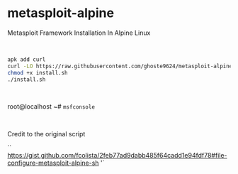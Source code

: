 # metasploit-alpine
Metasploit Framework Installation In Alpine Linux

<br>

```bash
apk add curl
curl -LO https://raw.githubusercontent.com/ghoste9624/metasploit-alpine/refs/heads/main/install.sh 
chmod +x install.sh
./install.sh
```

<br>

root@localhost ~# ``msfconsole``

<br>

Credit to the original script

``
https://gist.github.com/fcolista/2feb77ad9dabb485f64cadd1e94fdf78#file-configure-metasploit-alpine-sh
'`